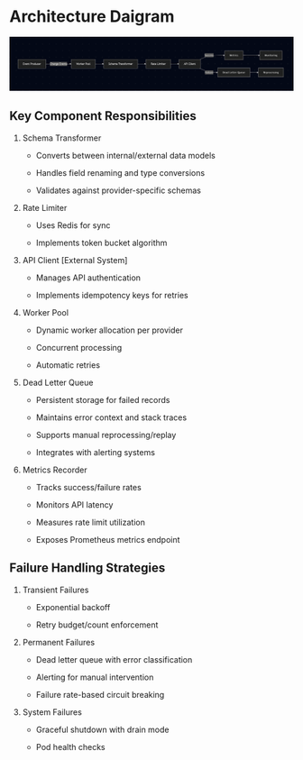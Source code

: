 # Architecture Daigram

![alt text](image.png)

## Key Component Responsibilities
1. Schema Transformer

    - Converts between internal/external data models

    - Handles field renaming and type conversions

    - Validates against provider-specific schemas

2. Rate Limiter

    - Uses Redis for sync

    - Implements token bucket algorithm

3. API Client [External System]

    - Manages API authentication

    - Implements idempotency keys for retries

4. Worker Pool

    - Dynamic worker allocation per provider

    - Concurrent processing 

    - Automatic retries

5. Dead Letter Queue

    - Persistent storage for failed records

    - Maintains error context and stack traces

    - Supports manual reprocessing/replay

    - Integrates with alerting systems

6. Metrics Recorder

    - Tracks success/failure rates

    - Monitors API latency

    - Measures rate limit utilization

    - Exposes Prometheus metrics endpoint

## Failure Handling Strategies
1. Transient Failures

    - Exponential backoff

    - Retry budget/count enforcement

2. Permanent Failures

    - Dead letter queue with error classification

    - Alerting for manual intervention

    - Failure rate-based circuit breaking

3. System Failures

    - Graceful shutdown with drain mode

    - Pod health checks

